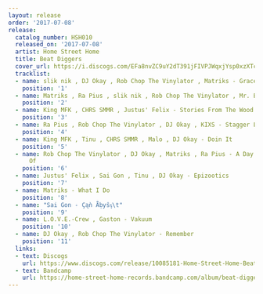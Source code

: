```yaml
---
layout: release
order: '2017-07-08'
release:
  catalog_number: HSH010
  released_on: '2017-07-08'
  artist: Home Street Home
  title: Beat Diggers
  cover_url: https://i.discogs.com/EFa8nvZC9uY2dT391jFIVPJWqxjYsp0xzXTczdM_8zM/rs:fit/g:sm/q:90/h:369/w:388/czM6Ly9kaXNjb2dz/LWRhdGFiYXNlLWlt/YWdlcy9SLTEwMDg1/MTgxLTE1ODgwNjI5/MzgtNzc2MC5qcGVn.jpeg
  tracklist:
  - name: slik nik , DJ Okay , Rob Chop The Vinylator , Matriks - Grace Analogy
    position: '1'
  - name: Matriks , Ra Pius , slik nik , Rob Chop The Vinylator , Mr. Earlyup - Kontrolle
    position: '2'
  - name: King MFK , CHRS SMMR , Justus' Felix - Stories From The Wood
    position: '3'
  - name: Ra Pius , Rob Chop The Vinylator , DJ Okay , KIXS - Stagger Lee
    position: '4'
  - name: King MFK , Tinu , CHRS SMMR , Malo , DJ Okay - Doin It
    position: '5'
  - name: Rob Chop The Vinylator , DJ Okay , Matriks , Ra Pius - A Day In The Life
      Of
    position: '6'
  - name: Justus' Felix , Sai Gon , Tinu , DJ Okay - Epizootics
    position: '7'
  - name: Matriks - What I Do
    position: '8'
  - name: "Sai Gon - Çąǹ Ǟḅƴŝᶊ\t"
    position: '9'
  - name: L.O.V.E.-Crew , Gaston - Vakuum
    position: '10'
  - name: DJ Okay , Rob Chop The Vinylator - Remember
    position: '11'
  links:
  - text: Discogs
    url: https://www.discogs.com/release/10085181-Home-Street-Home-Beat-Diggers
  - text: Bandcamp
    url: https://home-street-home-records.bandcamp.com/album/beat-diggers
---
```

